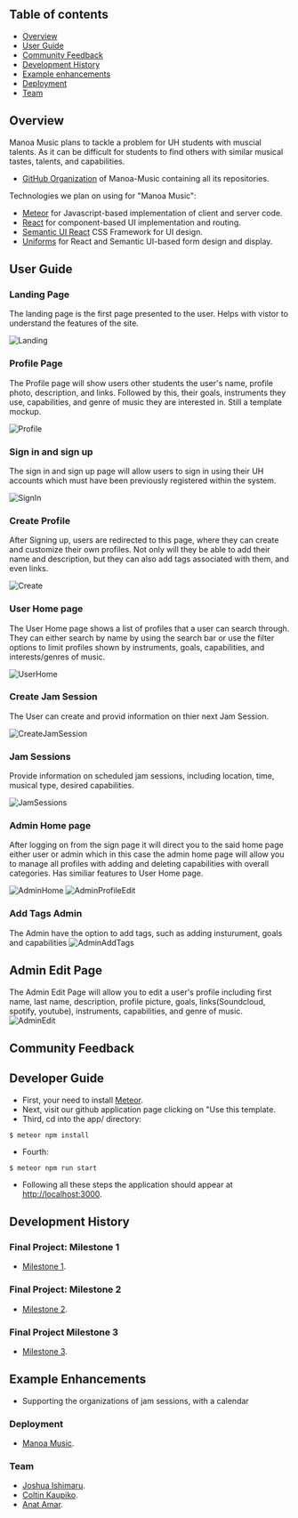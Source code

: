 ## Table of contents

* [Overview](#overview)
* [User Guide](#user-guide)
* [Community Feedback](#community-feedback)
* [Development History](#development-history)
* [Example enhancements](#example-enhancements)
* [Deployment](#deployment)
* [Team](#team)

## Overview

Manoa Music plans to tackle a problem for UH students with muscial talents. As it can be difficult for students to find others with similar musical tastes, talents, and capabilities. 

* [GitHub Organization](https://github.com/manoa-music) of Manoa-Music containing all its repositories.

Technologies we plan on using for "Manoa Music":

* [Meteor](https://www.meteor.com/) for Javascript-based implementation of client and server code.
* [React](https://reactjs.org/) for component-based UI implementation and routing.
* [Semantic UI React](https://react.semantic-ui.com/) CSS Framework for UI design.
* [Uniforms](https://uniforms.tools/) for React and Semantic UI-based form design and display.

## User Guide

### Landing Page

The landing page is the first page presented to the user. Helps with vistor to understand the features of the site. 

![Landing](/images/LandingM3.PNG)

### Profile Page

The Profile page will show users other students the user's name, profile photo, description, and links. Followed by this, their goals, instruments they use, capabilities, and genre of music they are interested in. Still a template mockup.

![Profile](/images/profilesmockup1.png)

### Sign in and sign up

The sign in and sign up page will allow users to sign in using their UH accounts which must have been previously registered within the system. 

![SignIn](/images/signinmockup1.png)

### Create Profile

After Signing up, users are redirected to this page, where they can create and customize their own profiles. Not only will they be able to add their name and description, but they can also add tags associated with them, and even links.

![Create](/images/CreateProfileM2.PNG)

### User Home page 

The User Home page shows a list of profiles that a user can search through. They can either search by name by using the search bar or use the filter options to limit profiles shown by instruments, goals, capabilities, and interests/genres of music.

![UserHome](/images/UserHomeM2.PNG)


### Create Jam Session
The User can create and provid information on thier next Jam Session.

![CreateJamSession](/images/createJamSession.png)


### Jam Sessions
Provide information on scheduled jam sessions, including location, time, musical type, desired capabilities.

![JamSessions](/images/ListJamSessions.png)

### Admin Home page

After logging on from the sign page it will direct you to the said home page either user or admin which in this case the admin home page will allow you to manage all profiles with adding and deleting capabilities with overall categories. Has similiar features to User Home page.

![AdminHome](/images/HomeAdmin.png)
![AdminProfileEdit](/images/listProfieAdmin.PNG)

### Add Tags Admin

The Admin have the option to add tags, such as adding insturument, goals and capabilities
![AdminAddTags](/images/AddTagsAdmin.png)

## Admin Edit Page

The Admin Edit Page will allow you to edit a user's profile including first name, last name, description, profile picture, goals, links(Soundcloud, spotify, youtube), instruments, capabilities, and genre of music. 
![AdminEdit](/images/AdminEditM2.png)

## Community Feedback

## Developer Guide

* First, your need to install [Meteor](https://www.meteor.com/developers/install).
* Next, visit our github application page clicking on "Use this template.
* Third, cd into the app/ directory: 
```
$ meteor npm install
```
* Fourth:
```
$ meteor npm run start
```
* Following all these steps the application should appear at [http://localhost:3000]( http://localhost:3000).

## Development History

### Final Project: Milestone 1
* [Milestone 1](https://github.com/manoa-music/manoa-music/projects/1).

### Final Project: Milestone 2
* [Milestone 2](https://github.com/manoa-music/manoa-music/projects/2).

### Final Project Milestone 3
* [Milestone 3](https://github.com/manoa-music/manoa-music/projects/3).

## Example Enhancements 
* Supporting the organizations of jam sessions, with a calendar 

### Deployment
* [Manoa Music](http://165.232.137.11/#/).

### Team
* [Joshua Ishimaru](https://jishimaru2.github.io/).
* [Coltin Kaupiko](https://coltin-kai.github.io/).
* [Anat Amar](https://anatamar1.github.io/).
